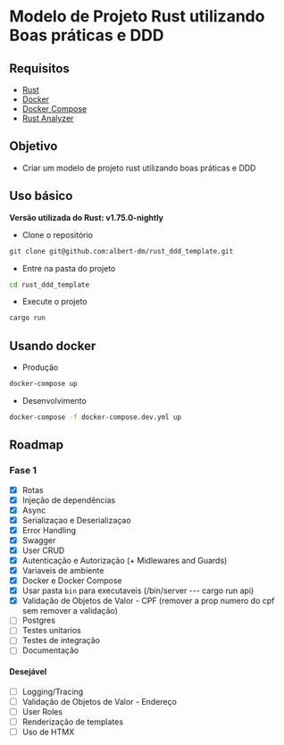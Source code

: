 # Modelo de Projeto Rust utilizando Boas práticas e DDD

## Requisitos

- [Rust](https://www.rust-lang.org/tools/install)
- [Docker](https://docs.docker.com/get-docker/)
- [Docker Compose](https://docs.docker.com/compose/install/)
- [Rust Analyzer](https://rust-analyzer.github.io/manual.html#installation)

## Objetivo

- Criar um modelo de projeto rust utilizando boas práticas e DDD

## Uso básico

**Versão utilizada do Rust: v1.75.0-nightly**

- Clone o repositório

```bash
git clone git@github.com:albert-dm/rust_ddd_template.git
```

- Entre na pasta do projeto

```bash
cd rust_ddd_template
```

- Execute o projeto

```bash
cargo run
```

## Usando docker

- Produção

```bash
docker-compose up
```

- Desenvolvimento

```bash
docker-compose -f docker-compose.dev.yml up
```

## Roadmap

### Fase 1

- [x] Rotas
- [x] Injeção de dependências
- [x] Async
- [x] Serializaçao e Deserializaçao
- [x] Error Handling
- [x] Swagger
- [x] User CRUD
- [x] Autenticação e Autorização (+ Midlewares and Guards)
- [x] Variaveis de ambiente
- [x] Docker e Docker Compose
- [x] Usar pasta `bin` para executaveis (/bin/server  ---  cargo run api)
- [x] Validação de Objetos de Valor - CPF (remover a prop numero do cpf sem remover a validação)
- [ ] Postgres
- [ ] Testes unitarios
- [ ] Testes de integração
- [ ] Documentação

#### Desejável

- [ ] Logging/Tracing
- [ ] Validação de Objetos de Valor - Endereço
- [ ] User Roles
- [ ] Renderização de templates
- [ ] Uso de HTMX